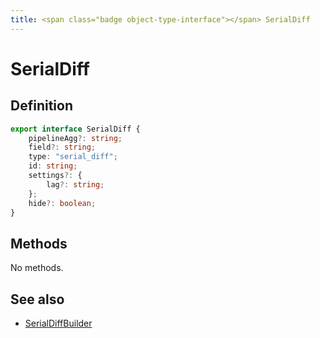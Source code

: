 ```yaml
---
title: <span class="badge object-type-interface"></span> SerialDiff
---
```

# <span class="badge object-type-interface"></span> SerialDiff

## Definition

```typescript
export interface SerialDiff {
	pipelineAgg?: string;
	field?: string;
	type: "serial_diff";
	id: string;
	settings?: {
		lag?: string;
	};
	hide?: boolean;
}

```
## Methods

No methods.
## See also

 * <span class="badge builder"></span> [SerialDiffBuilder](./builder-SerialDiffBuilder.md)

